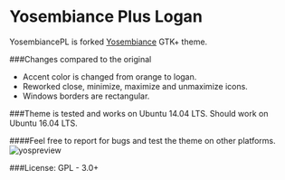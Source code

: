 # Yosembiance Plus Logan
YosembiancePL is forked [Yosembiance](http://www.sundman.ca/themes/yosembiance/) GTK+ theme.

###Changes compared to the original
- Accent color is changed from orange to logan.
- Reworked close, minimize, maximize and unmaximize icons.
- Windows borders are rectangular.

###Theme is tested and works on Ubuntu 14.04 LTS. Should work on Ubuntu 16.04 LTS.

####Feel free to report for bugs and test the theme on other platforms.
![yospreview](https://cloud.githubusercontent.com/assets/16247310/14655548/746751a4-068b-11e6-8155-9fcadf046edd.png)

###License: GPL - 3.0+
